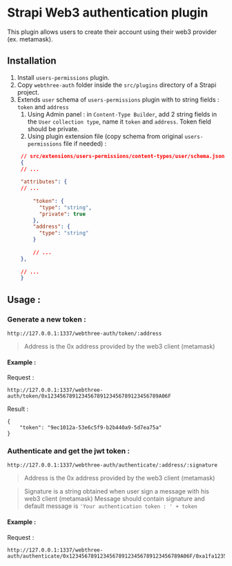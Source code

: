 # Strapi Web3 authentication plugin

This plugin allows users to create their account using their web3 provider (ex. metamask).

## Installation
1) Install `users-permissions` plugin.
2) Copy `webthree-auth` folder inside the `src/plugins` directory of a Strapi project.
3) Extends `user` schema of `users-permissions` plugin with to string fields : `token` and `address`
   1) Using Admin panel : in `Content-Type Builder`, add 2 string fields in the `User` `collection type`, name it `token` and `address`.
      Token field should be private.
   2) Using plugin extension file (copy schema from original `users-permissions` file if needed) :
   ```json
    // src/extensions/users-permissions/content-types/user/schema.json
    {
    // ...
    
    "attributes": {
    // ...
    
        "token": {
          "type": "string",
          "private": true
        },
        "address": {
          "type": "string"
        }
        
        // ...
    },
    
    // ...
    }
    ```

## Usage :

### Generate a new token :
`http://127.0.0.1:1337/webthree-auth/token/:address`
> Address is the 0x address provided by the web3 client (metamask) 

#### Example :
Request :
```
http://127.0.0.1:1337/webthree-auth/token/0x123456789123456789123456789123456789A06F
```

Result :
```
{
	"token": "9ec1012a-53e6c5f9-b2b440a9-5d7ea75a"
}
```

### Authenticate and get the jwt token :
`http://127.0.0.1:1337/webthree-auth/authenticate/:address/:signature`
> Address is the 0x address provided by the web3 client (metamask)

> Signature is a string obtained when user sign a message with his web3 client (metamask)
> Message should contain signature and default message is `'Your authentication token : ' + token`

#### Example :
Request :
```
http://127.0.0.1:1337/webthree-auth/authenticate/0x123456789123456789123456789123456789A06F/0xa1fa12355b1bb0094c2b1234d77e4aa684b6332e712349edf1ea1b99878d8f682e27a4e89ea67cd8db1fc6ac32ae11125ecffbd8925dc546343cfe0542c9a43a1c
```
